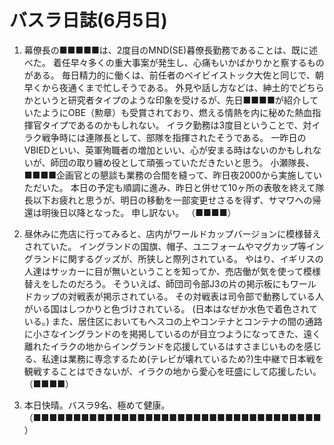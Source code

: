 # バスラ日誌(6月5日)

1. 幕僚長の■■■■■は、2度目のMND(SE)暮僚長勤務であることは、既に述べた。
   着任早々多くの重大事案が発生し、心痛もいかばかりかと察するものがある。
   毎日精力的に働くは、前任者のベイビイストック大佐と同じで、朝早くから夜通くまで忙しそうである。
   外見や話し方などは、紳土的でどちらかというと研究者タイプのような印象を受けるが、先日■■■■が紹介していたようにOBE（勲章）も受賞されており、燃える情熱を内に秘めた熱血指揮官タイプであるのかもしれない。
   イラク勤務は3度目ということで、対イラク戦争時には連隊長として、部隊を指揮されたそうである。
   一昨日のVBIEDといい、英軍殉職者の増加といい、心が安まる時はないのかもしれないが、師団の取り纏め役として頑張っていただきたいと思う。
   小瀬隊長、■■■■企画官との懇談も業務の合間を縫って、昨日夜2000から実施していただいた。
   本日の予定も順調に進み、昨日と併せて10ヶ所の表敬を終えて隊長以下お疲れと思うが、明日の移動を一部変更せさるを得ず、サマワへの帰還は明後日以降となった。
   申し訳ない。
   （■■■■）

2. 昼休みに売店に行ってみると、店内がワールドカップバージョンに模様替えされていた。
   イングランドの国旗、帽子、ユニフォームやマグカップ等イングランドに関するグッズが、所狭しと際列されている。
   やはり、イギリスの人達はサッカーに目が無いということを知ってか、売店働が気を使って模様替えをしたのだろう。
   そういえば、師団司令部J3の片の掲示板にもワールドカップの対戦表が掲示されている。
   その対戦表は司令部で動務している人がいる国はしつかりと色づけされている。
   (日本はなぜか水色で着色されている。)
   また、居住区においてもへスコの上やコンテナとコンテナの間の通路に小さなイングランドのを掲掲しているのが目立つようになってきた、遠く離れたイラクの地からイングランドを応援しているはすさまじいものを感じる、私達は業務に専念するため(テレビが壊れているため?)生中継で日本戦を観戦することはできないが、イラクの地から愛心を旺盛にして応援したい。
   （■■■■）

3. 本日快晴。バスラ9名、極めて健康。
   （■■■■■■■■■■■■■■■■■■■■■■■■■■■■■■■■■■■■）
